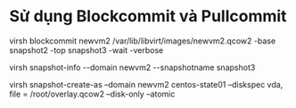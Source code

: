 # Sử dụng Blockcommit và Pullcommit

 virsh blockcommit newvm2 /var/lib/libvirt/images/newvm2.qcow2 -base snapshot2 -top snapshot3 -wait -verbose

virsh snapshot-info --domain newvm2 --snapshotname snapshot3

virsh snapshot-create-as –domain newvm2 centos-state01 –diskspec vda, file = /root/overlay.qcow2 –disk-only –atomic